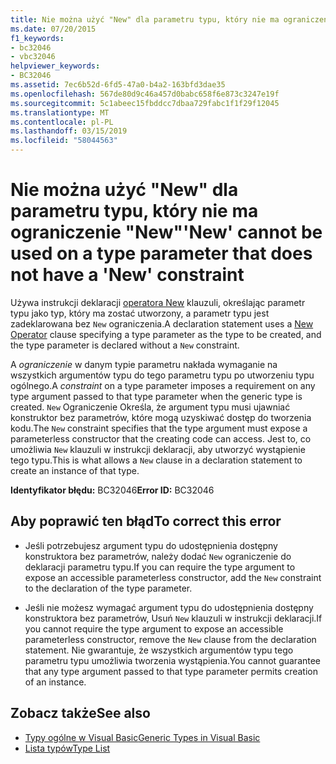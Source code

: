 ```yaml
---
title: Nie można użyć "New" dla parametru typu, który nie ma ograniczenie "New"
ms.date: 07/20/2015
f1_keywords:
- bc32046
- vbc32046
helpviewer_keywords:
- BC32046
ms.assetid: 7ec6b52d-6fd5-47a0-b4a2-163bfd3dae35
ms.openlocfilehash: 567de80d9c46a457d0babc658f6e873c3247e19f
ms.sourcegitcommit: 5c1abeec15fbddcc7dbaa729fabc1f1f29f12045
ms.translationtype: MT
ms.contentlocale: pl-PL
ms.lasthandoff: 03/15/2019
ms.locfileid: "58044563"
---
```

# <a name="new-cannot-be-used-on-a-type-parameter-that-does-not-have-a-new-constraint"></a><span data-ttu-id="3da79-102">Nie można użyć "New" dla parametru typu, który nie ma ograniczenie "New"</span><span class="sxs-lookup"><span data-stu-id="3da79-102">'New' cannot be used on a type parameter that does not have a 'New' constraint</span></span>
<span data-ttu-id="3da79-103">Używa instrukcji deklaracji [operatora New](../../visual-basic/language-reference/operators/new-operator.md) klauzuli, określając parametr typu jako typ, który ma zostać utworzony, a parametr typu jest zadeklarowana bez `New` ograniczenia.</span><span class="sxs-lookup"><span data-stu-id="3da79-103">A declaration statement uses a [New Operator](../../visual-basic/language-reference/operators/new-operator.md) clause specifying a type parameter as the type to be created, and the type parameter is declared without a `New` constraint.</span></span>  
  
 <span data-ttu-id="3da79-104">A *ograniczenie* w danym typie parametru nakłada wymaganie na wszystkich argumentów typu do tego parametru typu po utworzeniu typu ogólnego.</span><span class="sxs-lookup"><span data-stu-id="3da79-104">A *constraint* on a type parameter imposes a requirement on any type argument passed to that type parameter when the generic type is created.</span></span> <span data-ttu-id="3da79-105">`New` Ograniczenie Określa, że argument typu musi ujawniać konstruktor bez parametrów, które mogą uzyskiwać dostęp do tworzenia kodu.</span><span class="sxs-lookup"><span data-stu-id="3da79-105">The `New` constraint specifies that the type argument must expose a parameterless constructor that the creating code can access.</span></span> <span data-ttu-id="3da79-106">Jest to, co umożliwia `New` klauzuli w instrukcji deklaracji, aby utworzyć wystąpienie tego typu.</span><span class="sxs-lookup"><span data-stu-id="3da79-106">This is what allows a `New` clause in a declaration statement to create an instance of that type.</span></span>  
  
 <span data-ttu-id="3da79-107">**Identyfikator błędu:** BC32046</span><span class="sxs-lookup"><span data-stu-id="3da79-107">**Error ID:** BC32046</span></span>  
  
## <a name="to-correct-this-error"></a><span data-ttu-id="3da79-108">Aby poprawić ten błąd</span><span class="sxs-lookup"><span data-stu-id="3da79-108">To correct this error</span></span>  
  
-   <span data-ttu-id="3da79-109">Jeśli potrzebujesz argument typu do udostępnienia dostępny konstruktora bez parametrów, należy dodać `New` ograniczenie do deklaracji parametru typu.</span><span class="sxs-lookup"><span data-stu-id="3da79-109">If you can require the type argument to expose an accessible parameterless constructor, add the `New` constraint to the declaration of the type parameter.</span></span>  
  
-   <span data-ttu-id="3da79-110">Jeśli nie możesz wymagać argument typu do udostępnienia dostępny konstruktora bez parametrów, Usuń `New` klauzuli w instrukcji deklaracji.</span><span class="sxs-lookup"><span data-stu-id="3da79-110">If you cannot require the type argument to expose an accessible parameterless constructor, remove the `New` clause from the declaration statement.</span></span> <span data-ttu-id="3da79-111">Nie gwarantuje, że wszystkich argumentów typu tego parametru typu umożliwia tworzenia wystąpienia.</span><span class="sxs-lookup"><span data-stu-id="3da79-111">You cannot guarantee that any type argument passed to that type parameter permits creation of an instance.</span></span>  
  
## <a name="see-also"></a><span data-ttu-id="3da79-112">Zobacz także</span><span class="sxs-lookup"><span data-stu-id="3da79-112">See also</span></span>

- [<span data-ttu-id="3da79-113">Typy ogólne w Visual Basic</span><span class="sxs-lookup"><span data-stu-id="3da79-113">Generic Types in Visual Basic</span></span>](../../visual-basic/programming-guide/language-features/data-types/generic-types.md)
- [<span data-ttu-id="3da79-114">Lista typów</span><span class="sxs-lookup"><span data-stu-id="3da79-114">Type List</span></span>](../../visual-basic/language-reference/statements/type-list.md)
